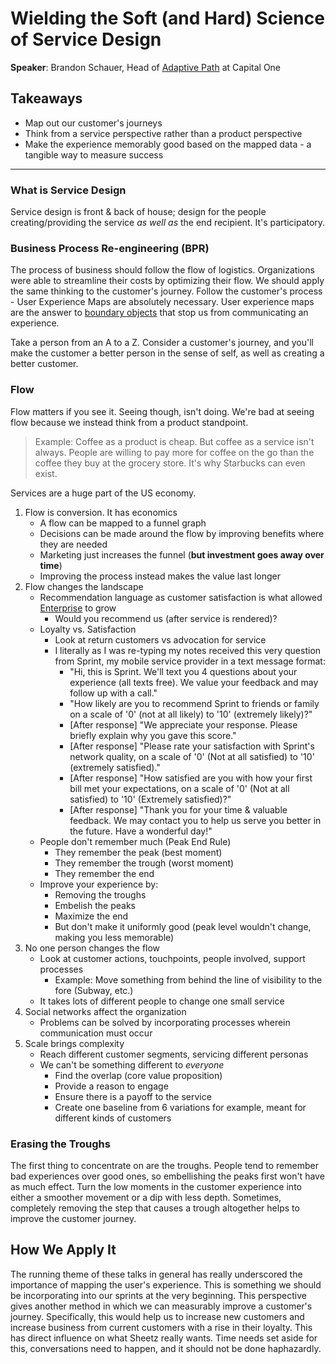 # Wielding the Soft (and Hard) Science of Service Design

__Speaker__: Brandon Schauer, Head of [Adaptive Path](http://adaptivepath.org/) at Capital One

## Takeaways

- Map out our customer's journeys
- Think from a service perspective rather than a product perspective
- Make the experience memorably good based on the mapped data - a tangible way to measure success

---

### What is Service Design

Service design is front & back of house; design for the people creating/providing the service _as well as_ the end recipient. It's participatory.

### Business Process Re-engineering (BPR)

The process of business should follow the flow of logistics. Organizations were able to streamline their costs by optimizing their flow. We should apply the same thinking to the customer's journey. Follow the customer's process - User Experience Maps are absolutely necessary. User experience maps are the answer to [boundary objects](https://en.wikipedia.org/wiki/Boundary_object) that stop us from communicating an experience.

Take a person from an A to a Z. Consider a customer's journey, and you'll make the customer a better person in the sense of self, as well as creating a better customer.

### Flow

Flow matters if you see it. Seeing though, isn't doing. We're bad at seeing flow because we instead think from a product standpoint.

> Example:
> Coffee as a product is cheap. But coffee as a service isn't always. People are willing to pay more for coffee on the go than the coffee they buy at the grocery store. It's why Starbucks can even exist.

Services are a huge part of the US economy.

1. Flow is conversion. It has economics
    * A flow can be mapped to a funnel graph
    * Decisions can be made around the flow by improving benefits where they are needed
    * Marketing just increases the funnel (__but investment goes away over time__)
    * Improving the process instead makes the value last longer
2. Flow changes the landscape
    * Recommendation language as customer satisfaction is what allowed [Enterprise](https://www.enterprise.com/en/home.html) to grow
        - Would you recommend us (after service is rendered)?
    * Loyalty vs. Satisfaction
        - Look at return customers vs advocation for service
        - I literally as I was re-typing my notes received this very question from Sprint, my mobile service provider in a text message format:
            - "Hi, this is Sprint. We'll text you 4 questions about your experience (all texts free). We value your feedback and may follow up with a call."
            - "How likely are you to recommend Sprint to friends or family on a scale of '0' (not at all likely) to '10' (extremely likely)?"
            - [After response] "We appreciate your response. Please briefly explain why you gave this score."
            - [After response] "Please rate your satisfaction with Sprint's network quality, on a scale of '0' (Not at all satisfied) to '10' (extremely satisfied)."
            - [After response] "How satisfied are you with how your first bill met your expectations, on a scale of '0' (Not at all satisfied) to '10' (Extremely satisfied)?"
            - [After response] "Thank you for your time & valuable feedback. We may contact you to help us serve you better in the future. Have a wonderful day!"
    * People don't remember much (Peak End Rule)
        - They remember the peak (best moment)
        - They remember the trough (worst moment)
        - They remember the end
    * Improve your experience by:
        - Removing the troughs
        - Embelish the peaks
        - Maximize the end
        - But don't make it uniformly good (peak level wouldn't change, making you less memorable)
3. No one person changes the flow
    * Look at customer actions, touchpoints, people involved, support processes
        - Example: Move something from behind the line of visibility to the fore (Subway, etc.)
    * It takes lots of different people to change one small service
4. Social networks affect the organization
    * Problems can be solved by incorporating processes wherein communication must occur
5. Scale brings complexity
    * Reach different customer segments, servicing different personas
    * We can't be something different to _everyone_
        - Find the overlap (core value proposition)
        - Provide a reason to engage
        - Ensure there is a payoff to the service
        - Create one baseline from 6 variations for example, meant for different kinds of customers

### Erasing the Troughs

The first thing to concentrate on are the troughs. People tend to remember bad experiences over good ones, so embellishing the peaks first won't have as much effect.
Turn the low moments in the customer experience into either a smoother movement or a dip with less depth.
Sometimes, completely removing the step that causes a trough altogether helps to improve the customer journey.

## How We Apply It

The running theme of these talks in general has really underscored the importance of mapping the user's experience. This is something we should be incorporating into our sprints at the very beginning. This perspective gives another method in which we can measurably improve a customer's journey. Specifically, this would help us to increase new customers and increase business from current customers with a rise in their loyalty. This has direct influence on what Sheetz really wants. Time needs set aside for this, conversations need to happen, and it should not be done haphazardly.